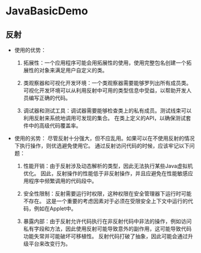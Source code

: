 # JavaBasicDemo

## 反射
 - 使用的优势：
    1. 拓展性：一个应用程序可能会用拓展性的使用，使用完整包名创建一个拓展性的对象来满足用户自定义的类。
    
    2. 类观察器和可视化开发环境：一个类观察器需要能够罗列出所有成员类。可视化开发环境可以从利用反射中可用的类型信息中受益，以帮助开发人员编写正确的代码。 
    
    3. 调试器和测试工具：调试器需要能够检查类上的私有成员。测试线束可以利用反射来系统地调用可发现的集合。 在类上定义的API，以确保测试套件中的高级代码覆盖率。
   
    
 - 使用的劣势：
    尽管反射十分强大，但不应乱用。如果可以在不使用反射的情况下执行操作，则优选避免使用它。
    通过反射访问代码的时候，应该牢记以下问题：
    
    1. 性能开销：由于反射涉及动态解析的类型，因此无法执行某些Java虚拟机优化。 因此，反射操作的性能低于非反射操作，并且应避免在性能敏感应用程序中频繁调用的代码段中。
    
    2. 安全性限制：反射需要运行时权限，这种权限在安全管理器下运行时可能不存在。 这是一个重要的考虑因素对于必须在受限安全上下文中运行的代码，例如在Applet中。
    
    3. 暴露内部：由于反射允许代码执行在非反射代码中非法的操作，例如访问私有字段和方法，因此使用反射可能导致意外的副作用，这可能导致代码功能失常并可能破坏可移植性。 反射代码打破了抽象，因此可能会通过升级平台来改变行为。
        
